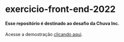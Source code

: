 # exercicio-front-end-2022

#### Esse repositório é destinado ao desafio da Chuva Inc.

Acesse a demostração [clicando aqui](https://43d.github.io/exercicio-front-end-2022/).